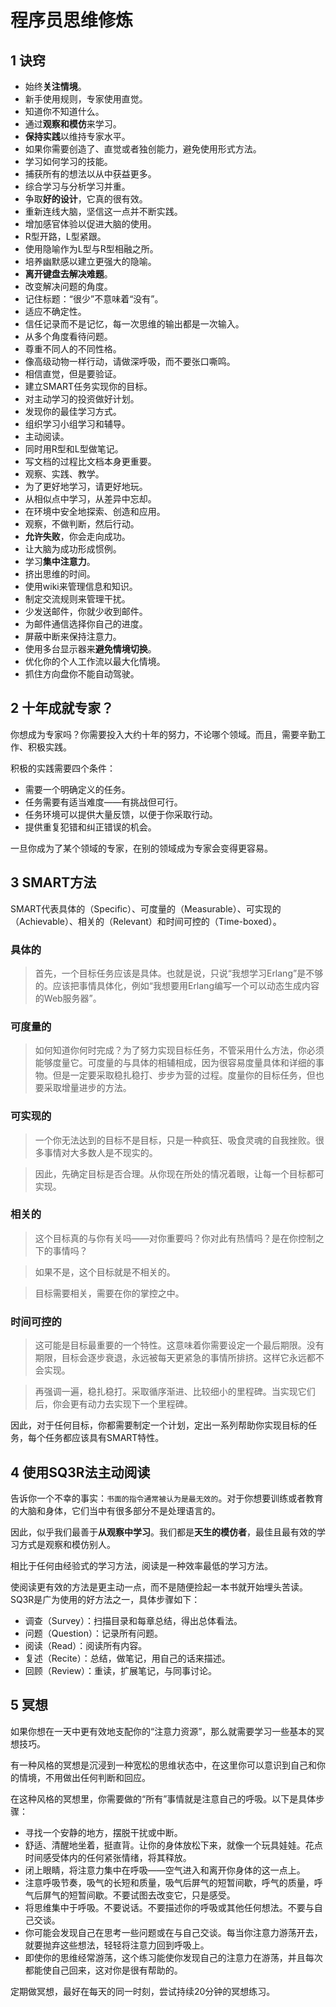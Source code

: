 # 程序员思维修炼
## 1 诀窍
* 始终**关注情境**。
* 新手使用规则，专家使用直觉。
* 知道你不知道什么。
* 通过**观察和模仿**来学习。
* **保持实践**以维持专家水平。
* 如果你需要创造了、直觉或者独创能力，避免使用形式方法。
* 学习如何学习的技能。
* 捕获所有的想法以从中获益更多。
* 综合学习与分析学习并重。
* 争取**好的设计**，它真的很有效。
* 重新连线大脑，坚信这一点并不断实践。
* 增加感官体验以促进大脑的使用。
* R型开路，L型紧跟。
* 使用隐喻作为L型与R型相融之所。
* 培养幽默感以建立更强大的隐喻。
* **离开键盘去解决难题**。
* 改变解决问题的角度。
* 记住标题：“很少”不意味着“没有”。
* 适应不确定性。
* 信任记录而不是记忆，每一次思维的输出都是一次输入。
* 从多个角度看待问题。
* 尊重不同人的不同性格。
* 像高级动物一样行动，请做深呼吸，而不要张口嘶鸣。
* 相信直觉，但是要验证。
* 建立SMART任务实现你的目标。
* 对主动学习的投资做好计划。
* 发现你的最佳学习方式。
* 组织学习小组学习和辅导。
* 主动阅读。
* 同时用R型和L型做笔记。
* 写文档的过程比文档本身更重要。
* 观察、实践、教学。
* 为了更好地学习，请更好地玩。
* 从相似点中学习，从差异中忘却。
* 在环境中安全地探索、创造和应用。
* 观察，不做判断，然后行动。
* **允许失败**，你会走向成功。
* 让大脑为成功形成惯例。
* 学习**集中注意力**。
* 挤出思维的时间。
* 使用wiki来管理信息和知识。
* 制定交流规则来管理干扰。
* 少发送邮件，你就少收到邮件。
* 为邮件通信选择你自己的进度。
* 屏蔽中断来保持注意力。
* 使用多台显示器来**避免情境切换**。
* 优化你的个人工作流以最大化情境。
* 抓住方向盘你不能自动驾驶。

## 2 十年成就专家？
你想成为专家吗？你需要投入大约十年的努力，不论哪个领域。而且，需要辛勤工作、积极实践。

积极的实践需要四个条件：
>
* 需要一个明确定义的任务。
* 任务需要有适当难度——有挑战但可行。
* 任务环境可以提供大量反馈，以便于你采取行动。
* 提供重复犯错和纠正错误的机会。

一旦你成为了某个领域的专家，在别的领域成为专家会变得更容易。

## 3 SMART方法
SMART代表具体的（Specific）、可度量的（Measurable）、可实现的（Achievable）、相关的（Relevant）和时间可控的（Time-boxed）。

### 具体的
>首先，一个目标任务应该是具体。也就是说，只说“我想学习Erlang”是不够的。应该把事情具体化，例如“我想要用Erlang编写一个可以动态生成内容的Web服务器”。

### 可度量的
>如何知道你何时完成？为了努力实现目标任务，不管采用什么方法，你必须能够度量它。可度量的与具体的相辅相成，因为很容易度量具体和详细的事物。但是一定要采取稳扎稳打、步步为营的过程。度量你的目标任务，但也要采取增量进步的方法。

### 可实现的
>一个你无法达到的目标不是目标，只是一种疯狂、吸食灵魂的自我挫败。很多事情对大多数人是不现实的。

>因此，先确定目标是否合理。从你现在所处的情况着眼，让每一个目标都可实现。

### 相关的
>这个目标真的与你有关吗——对你重要吗？你对此有热情吗？是在你控制之下的事情吗？

>如果不是，这个目标就是不相关的。

>目标需要相关，需要在你的掌控之中。

### 时间可控的
>这可能是目标最重要的一个特性。这意味着你需要设定一个最后期限。没有期限，目标会逐步衰退，永远被每天更紧急的事情所排挤。这样它永远都不会实现。

>再强调一遍，稳扎稳打。采取循序渐进、比较细小的里程碑。当实现它们后，你会更有动力去实现下一个里程碑。


因此，对于任何目标，你都需要制定一个计划，定出一系列帮助你实现目标的任务，每个任务都应该具有SMART特性。

## 4 使用SQ3R法主动阅读
告诉你一个不幸的事实：```书面的指令通常被认为是最无效的```。对于你想要训练或者教育的大脑和身体，它们当中有很多部分不是处理语言的。

因此，似乎我们最善于**从观察中学习**。我们都是**天生的模仿者**，最佳且最有效的学习方式是观察和模仿别人。

相比于任何由经验式的学习方法，阅读是一种效率最低的学习方法。

使阅读更有效的方法是更主动一点，而不是随便捡起一本书就开始埋头苦读。SQ3R是广为使用的好方法之一，具体步骤如下：

>
* 调查（Survey）：扫描目录和每章总结，得出总体看法。
* 问题（Question）：记录所有问题。
* 阅读（Read）：阅读所有内容。
* 复述（Recite）：总结，做笔记，用自己的话来描述。
* 回顾（Review）：重读，扩展笔记，与同事讨论。 

## 5 冥想
如果你想在一天中更有效地支配你的“注意力资源”，那么就需要学习一些基本的冥想技巧。

有一种风格的冥想是沉浸到一种宽松的思维状态中，在这里你可以意识到自己和你的情境，不用做出任何判断和回应。

在这种风格的冥想里，你需要做的“所有”事情就是注意自己的呼吸。以下是具体步骤：

>
* 寻找一个安静的地方，摆脱干扰或中断。
* 舒适、清醒地坐着，挺直背。让你的身体放松下来，就像一个玩具娃娃。花点时间感受体内的任何紧张情绪，将其释放。
* 闭上眼睛，将注意力集中在呼吸——空气进入和离开你身体的这一点上。
* 注意呼吸节奏，吸气的长短和质量，吸气后屏气的短暂间歇，呼气的质量，呼气后屏气的短暂间歇。不要试图去改变它，只是感受。
* 将思维集中于呼吸。不要说话。不要描述你的呼吸或其他任何想法。不要与自己交谈。
* 你可能会发现自己在思考一些问题或在与自己交谈。每当你注意力游荡开去，就要抛弃这些想法，轻轻将注意力回到呼吸上。
* 即使你的思维经常游荡，这个练习能使你发现自己的注意力在游荡，并且每次都能使自己回来，这对你是很有帮助的。

定期做冥想，最好在每天的同一时刻，尝试持续20分钟的冥想练习。
